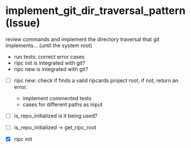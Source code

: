 # implement_git_dir_traversal_pattern (Issue)

review commands and implement the directory traversal that git implements... (until the system root)

- run tests: correct error cases
- ripc init is integrated with git?
- ripc new is integrated with git?
- [ ] ripc new: check if finds a valid ripcards project root, if not, return an error.
  - implement commented tests
  - cases for different paths as input

- [ ] is_repo_initialized is it being used?
- [ ] is_repo_initialized -> get_ripc_root

- [x] ripc init
